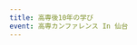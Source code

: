 ```yaml
---
title: 高専後10年の学び
event: 高専カンファレンス In 仙台
---
```


<object data="{{ site.baseurl }}/pdfs/kosenconf-191102035244.pdf" width="100%" height="600px" type=''/>